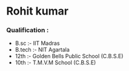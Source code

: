 # Rohit kumar

### Qualification :
   - B.sc :- IIT Madras
   - B.tech :- NIT Agartala
   - 12th :- Golden Bells Public School (C.B.S.E)
   - 10th :- T.M.V.M School (C.B.S.E)
     
